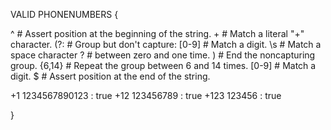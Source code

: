 VALID PHONENUMBERS {

^ # Assert position at the beginning of the string.
\+ # Match a literal "+" character.
(?: # Group but don't capture:
[0-9] # Match a digit.
\\s # Match a space character
? # between zero and one time.
) # End the noncapturing group.
{6,14} # Repeat the group between 6 and 14 times.
[0-9] # Match a digit.
$ # Assert position at the end of the string.


+1 1234567890123 : true
+12 123456789 : true
+123 123456 : true

}
